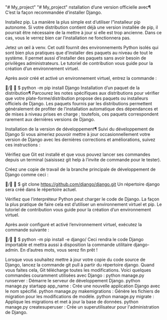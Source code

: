 "# My_project" 
"# My_project" 
nstallation d’une version officielle avec¶
C’est la façon recommandée d’installer Django.

Installez pip. La manière la plus simple est d’utiliser l”installeur pip autonome. Si votre distribution contient déjà une version installée de pip, il pourrait être nécessaire de la mettre à jour si elle est trop ancienne. Dans ce cas, vous le verrez bien car l’installation ne fonctionnera pas.

Jetez un œil à venv. Cet outil fournit des environnements Python isolés qui sont bien plus pratiques que d’installer des paquets au niveau de tout le système. Il permet aussi d’installer des paquets sans avoir besoin de privilèges administrateurs. Le tutoriel de contribution vous guide pour la création d’un environnement virtuel.

Après avoir créé et activé un environnement virtuel, entrez la commande :

/ 
$ python -m pip install Django
Installation d’un paquet de la distribution¶
Parcourez les notes spécifiques aux distributions pour vérifier que votre plate-forme/distribution propose des paquets ou installeurs officiels de Django. Les paquets fournis par les distributions permettent généralement de profiter de l’installation automatique des dépendances et de mises à niveau prises en charge ; toutefois, ces paquets correspondent rarement aux dernières versions de Django.

Installation de la version de développement¶
Suivi du développement de Django
Si vous aimeriez pouvoir mettre à jour occasionnellement votre version de Django avec les dernières corrections et améliorations, suivez ces instructions :

Vérifiez que Git est installé et que vous pouvez lancer ses commandes depuis un terminal (saisissez git help à l’invite de commande pour le tester).

Créez une copie de travail de la branche principale de développement de Django comme ceci :

/ 
$ git clone https://github.com/django/django.git
Un répertoire django sera créé dans le répertoire actuel.

Vérifiez que l’interpréteur Python peut charger le code de Django. La façon la plus pratique de faire cela est d’utiliser un environnement virtuel et pip. Le tutoriel de contribution vous guide pour la création d’un environnement virtuel.

Après avoir configuré et activé l’environnement virtuel, exécutez la commande suivante :

/ 
$ python -m pip install -e django/
Ceci rendra le code Django importable et mettra aussi à disposition la commande utilitaire django-admin. En d’autres mots, vous serez fin prêt !

Lorsque vous souhaitez mettre à jour votre copie du code source de Django, lancez la commande git pull à partir du répertoire django. Quand vous faites cela, Git télécharge toutes les modifications.
Voici quelques commandes couramment utilisées avec Django :
python manage.py runserver : Démarre le serveur de développement Django.
python manage.py startapp app_name : Crée une nouvelle application Django avec le nom spécifié.
python manage.py makemigrations : Génère les fichiers de migration pour les modifications de modèle.
python manage.py migrate : Applique les migrations et met à jour la base de données.
python manage.py createsuperuser : Crée un superutilisateur pour l'administration de Django.
